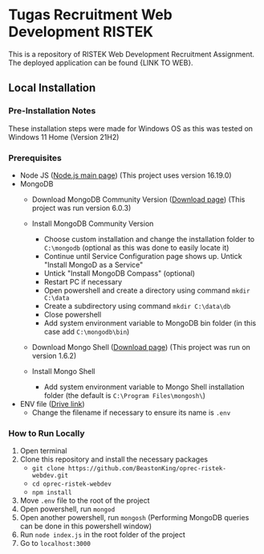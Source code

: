 
# Tugas Recruitment Web Development RISTEK

This is a repository of RISTEK Web Development Recruitment Assignment. The deployed application can be found {LINK TO WEB}.

## Local Installation
### Pre-Installation Notes
These installation steps were made for Windows OS as this was tested on Windows 11 Home (Version 21H2)
### Prerequisites
- Node JS ([Node.js main page](https://nodejs.org/en/)) (This project uses version 16.19.0)
- MongoDB 
  - Download MongoDB Community Version ([Download page](https://www.mongodb.com/try/download/community)) (This project was run version 6.0.3)
  - Install MongoDB Community Version
    - Choose custom installation and change the installation folder to `C:\mongodb` (optional as this was done to easily locate it)
    - Continue until Service Configuration page shows up. Untick "Install MongoD as a Service"
    - Untick "Install MongoDB Compass" (optional)
    - Restart PC if necessary
    - Open powershell and create a directory using command `mkdir C:\data`
    - Create a subdirectory using command `mkdir C:\data\db`
    - Close powershell
    - Add system environment variable to MongoDB bin folder (in this case add `C:\mongodb\bin`)

  - Download Mongo Shell ([Download page](https://www.mongodb.com/try/download/shell)) (This project was run on version 1.6.2)
  - Install Mongo Shell
    - Add system environment variable to Mongo Shell installation folder (the default is `C:\Program Files\mongosh\`)
- ENV file ([Drive link](https://drive.google.com/file/d/1fawE-HGVJNR5uRkKy-9iSbuIKsMU_Vci/view?usp=sharing))
  - Change the filename if necessary to ensure its name is `.env`

### How to Run Locally
1. Open terminal
2. Clone this repository and install the necessary packages
    - `git clone https://github.com/BeastonKing/oprec-ristek-webdev.git`
    - `cd oprec-ristek-webdev`
    - `npm install`
3. Move `.env` file to the root of the project
4. Open powershell, run `mongod`
5. Open another powershell, run `mongosh` (Performing MongoDB queries can be done in this powershell window)
6. Run `node index.js` in the root folder of the project
7. Go to `localhost:3000`
